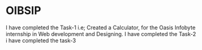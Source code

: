 # OIBSIP
I have completed the Task-1 i.e; Created a Calculator, for the Oasis Infobyte internship in Web development and Designing.
I have completed the Task-2
i have completed the task-3
